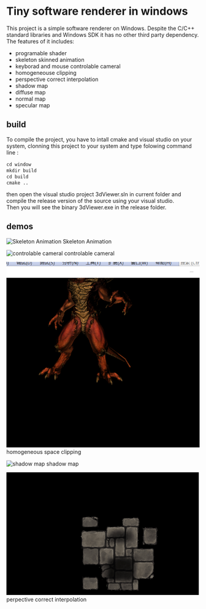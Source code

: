 # Tiny software renderer in windows #
This project is a simple software renderer on Windows. Despite the C/C++ standard libraries and Windows SDK it has no other third party dependency. The features of it includes:

* programable shader
* skeleton skinned animation
* keyborad and mouse controlable cameral
* homogeneouse clipping
* perspective correct interpolation
* shadow map
* diffuse map
* normal map
* specular map
## build 
To compile the project, you have to intall cmake and visual studio on your  system, clonning this project to your system and type folowing command line :

    cd window
    mkdir build
    cd build
    cmake ..
then open the visual studio project 3dViewer.sln in current folder and compile the release version of the source using your visual studio.  
Then you will see the binary 3dViewer.exe in the release folder.

## demos 
![Skeleton Animation](demos/animation.gif)
Skeleton Animation

![controlable cameral](demos/cameral.gif)
controlable cameral

![homogeneous clipping](demos/homo_clipping.png)
homogeneous space clipping

![shadow map](demos/shadow_map.gif)
shadow map

![perspective correct interpolation](demos/SDGIF_Rusult_1.gif)
perpective correct interpolation
